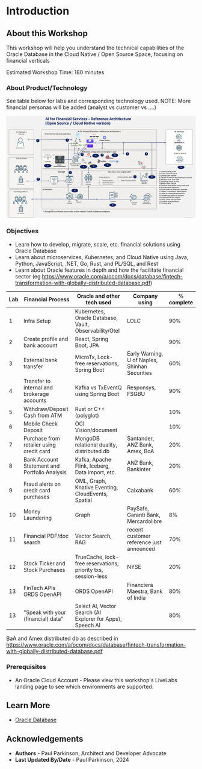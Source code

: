 # Introduction

## About this Workshop

[](youtube:v0nYRueADbo)

This workshop will help you understand the technical capabilities of the Oracle Database in the Cloud Native / Open Source Space, focusing on financial verticals

Estimated Workshop Time: 180 minutes

### About Product/Technology

See table below for labs and corresponding technology used.
NOTE: More financial personas will be added (analyst vs customer vs ....)

![Microservices Architecture](./images/architecture.png " ")

[//]: # (If you would like to watch us do the workshop, click [here]&#40;https://youtu.be/yLBEPjOWaz0&#41;.)

### Objectives


- Learn how to develop, migrate, scale, etc. financial solutions using Oracle Database 
- Learn about microservices, Kubernetes, and Cloud Native using Java, Python, JavaScript, .NET, Go, Rust, and PL/SQL, and Rest
- Learn about Oracle features in depth and how the facilitate financial sector (eg https://www.oracle.com/a/ocom/docs/database/fintech-transformation-with-globally-distributed-database.pdf)

| Lab | Financial Process                             | Oracle and other tech used                                    | Company using                                  | % complete |
|-----|-----------------------------------------------|---------------------------------------------------------------|------------------------------------------------|------------|
| 1   | Infra Setup                                   | Kubernetes, Oracle Database, Vault, Observability/Otel        | LOLC                                           | 90%        |
| 2   | Create profile and bank account               | React, Spring Boot, JPA                                       |                                                | 90%        |
| 3   | External bank transfer                        | MicroTx, Lock-free reservations, Spring Boot                  | Early Warning, U of Naples, Shinhan Securities | 60%        |
| 4   | Transfer to internal and brokerage accounts   | Kafka vs TxEventQ using Spring Boot                           | Responsys, FSGBU                               | 90%        |
| 5   | Withdraw/Deposit Cash from ATM                | Rust or C++ (polyglot)                                        |                                                | 10%        |
| 6   | Mobile Check Deposit                          | OCI Vision/document                                           |                                                | 10%        |
| 7   | Purchase from retailer using credit card      | MongoDB relational duality, distributed db                    | Santander, ANZ Bank, Amex, BoA                 | 20%        |
| 8   | Bank Account Statement and Portfolio Analysis | Kafka, Apache Flink, Iceberg, Data import, etc.               | ANZ Bank, Bankinter                            | 20%        |
| 9   | Fraud alerts on credit card purchases         | OML, Graph, Knative Eventing, CloudEvents, Spatial            | Caixabank                                      | 60%        |
| 10  | Money Laundering                              | Graph                                                         | PaySafe, Garanti Bank, Mercardolibre           | 8%         |
| 11  | Financial PDF/doc search                      | Vector Search, RAG                                            | recent customer reference just announced       | 70%        |
| 12  | Stock Ticker and Stock Purchases              | TrueCache, lock-free reservations, priority txs, session-less | NYSE                                           | 20%        |
| 13  | FinTech APIs ORDS OpenAPI                     | ORDS OpenAPI                                                  | Financiera Maestra, Bank of India              | 80%        |
| 13  | "Speak with your (financial) data"            | Select AI, Vector Search (AI Explorer for Apps), Speech AI    |                                                | 80%        |



BaA and Amex distributed db as described in https://www.oracle.com/a/ocom/docs/database/fintech-transformation-with-globally-distributed-database.pdf


### Prerequisites

 - An Oracle Cloud Account - Please view this workshop's LiveLabs landing page to see which environments are supported.

## Learn More

* [Oracle Database](https://bit.ly/mswsdatabase)

## Acknowledgements
* **Authors** - Paul Parkinson, Architect and Developer Advocate
* **Last Updated By/Date** - Paul Parkinson, 2024
